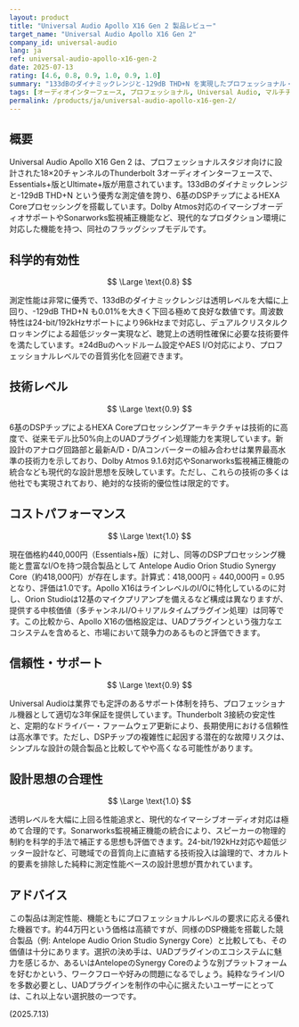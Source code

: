 ```yaml
---
layout: product
title: "Universal Audio Apollo X16 Gen 2 製品レビュー"
target_name: "Universal Audio Apollo X16 Gen 2"
company_id: universal-audio
lang: ja
ref: universal-audio-apollo-x16-gen-2
date: 2025-07-13
rating: [4.6, 0.8, 0.9, 1.0, 0.9, 1.0]
summary: "133dBのダイナミックレンジと-129dB THD+N を実現したプロフェッショナル・オーディオインターフェース。強力なDSP機能を搭載し、同価格帯の競合製品と比較しても遜色ないコストパフォーマンスを持つが、UADプラグインエコシステムに価値を見出せるかが選択の鍵となる。"
tags: [オーディオインターフェース, プロフェッショナル, Universal Audio, マルチチャンネル, DSP, 高価格]
permalink: /products/ja/universal-audio-apollo-x16-gen-2/
---
```


## 概要

Universal Audio Apollo X16 Gen 2 は、プロフェッショナルスタジオ向けに設計された18×20チャンネルのThunderbolt 3オーディオインターフェースで、Essentials+版とUltimate+版が用意されています。133dBのダイナミックレンジと-129dB THD+N という優秀な測定値を誇り、6基のDSPチップによるHEXA Coreプロセッシングを搭載しています。Dolby Atmos対応のイマーシブオーディオサポートやSonarworks監視補正機能など、現代的なプロダクション環境に対応した機能を持つ、同社のフラッグシップモデルです。

## 科学的有効性

$$ \Large \text{0.8} $$

測定性能は非常に優秀で、133dBのダイナミックレンジは透明レベルを大幅に上回り、-129dB THD+N も0.01%を大きく下回る極めて良好な数値です。周波数特性は24-bit/192kHzサポートにより96kHzまで対応し、デュアルクリスタルクロッキングによる超低ジッター実現など、聴覚上の透明性確保に必要な技術要件を満たしています。±24dBuのヘッドルーム設定やAES I/O対応により、プロフェッショナルレベルでの音質劣化を回避できます。

## 技術レベル

$$ \Large \text{0.9} $$

6基のDSPチップによるHEXA Coreプロセッシングアーキテクチャは技術的に高度で、従来モデル比50%向上のUADプラグイン処理能力を実現しています。新設計のアナログ回路部と最新A/D・D/Aコンバーターの組み合わせは業界最高水準の技術力を示しており、Dolby Atmos 9.1.6対応やSonarworks監視補正機能の統合なども現代的な設計思想を反映しています。ただし、これらの技術の多くは他社でも実現されており、絶対的な技術的優位性は限定的です。

## コストパフォーマンス

$$ \Large \text{1.0} $$

現在価格約440,000円（Essentials+版）に対し、同等のDSPプロセッシング機能と豊富なI/Oを持つ競合製品として Antelope Audio Orion Studio Synergy Core（約418,000円）が存在します。計算式：418,000円 ÷ 440,000円 = 0.95 となり、評価は1.0です。Apollo X16はラインレベルのI/Oに特化しているのに対し、Orion Studioは12基のマイクプリアンプを備えるなど構成は異なりますが、提供する中核価値（多チャンネルI/O＋リアルタイムプラグイン処理）は同等です。この比較から、Apollo X16の価格設定は、UADプラグインという強力なエコシステムを含めると、市場において競争力のあるものと評価できます。

## 信頼性・サポート

$$ \Large \text{0.9} $$

Universal Audioは業界でも定評のあるサポート体制を持ち、プロフェッショナル機器として適切な3年保証を提供しています。Thunderbolt 3接続の安定性と、定期的なドライバー・ファームウェア更新により、長期使用における信頼性は高水準です。ただし、DSPチップの複雑性に起因する潜在的な故障リスクは、シンプルな設計の競合製品と比較してやや高くなる可能性があります。

## 設計思想の合理性

$$ \Large \text{1.0} $$

透明レベルを大幅に上回る性能追求と、現代的なイマーシブオーディオ対応は極めて合理的です。Sonarworks監視補正機能の統合により、スピーカーの物理的制約を科学的手法で補正する思想も評価できます。24-bit/192kHz対応や超低ジッター設計など、可聴域での音質向上に直結する技術投入は論理的で、オカルト的要素を排除した純粋に測定性能ベースの設計思想が貫かれています。

## アドバイス

この製品は測定性能、機能ともにプロフェッショナルレベルの要求に応える優れた機器です。約44万円という価格は高額ですが、同様のDSP機能を搭載した競合製品（例: Antelope Audio Orion Studio Synergy Core）と比較しても、その価値は十分にあります。選択の決め手は、UADプラグインのエコシステムに魅力を感じるか、あるいはAntelopeのSynergy Coreのような別プラットフォームを好むかという、ワークフローや好みの問題になるでしょう。純粋なラインI/Oを多数必要とし、UADプラグインを制作の中心に据えたいユーザーにとっては、これ以上ない選択肢の一つです。

(2025.7.13)
